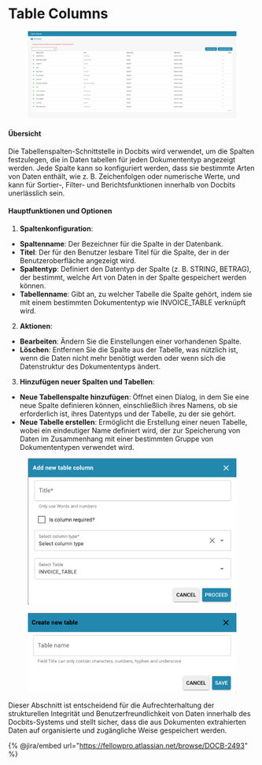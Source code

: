 # Table Columns

<figure><img src="../../../../.gitbook/assets/Bildschirmfoto%202024-05-08%20um%2008.57.49.png" alt=""><figcaption></figcaption></figure>

#### Übersicht

Die Tabellenspalten-Schnittstelle in Docbits wird verwendet, um die Spalten festzulegen, die in Daten tabellen für jeden Dokumententyp angezeigt werden. Jede Spalte kann so konfiguriert werden, dass sie bestimmte Arten von Daten enthält, wie z. B. Zeichenfolgen oder numerische Werte, und kann für Sortier-, Filter- und Berichtsfunktionen innerhalb von Docbits unerlässlich sein.

#### Hauptfunktionen und Optionen

1. **Spaltenkonfiguration**:

* **Spaltenname**: Der Bezeichner für die Spalte in der Datenbank.
* **Titel**: Der für den Benutzer lesbare Titel für die Spalte, der in der Benutzeroberfläche angezeigt wird.
* **Spaltentyp**: Definiert den Datentyp der Spalte (z. B. STRING, BETRAG), der bestimmt, welche Art von Daten in der Spalte gespeichert werden können.
* **Tabellenname**: Gibt an, zu welcher Tabelle die Spalte gehört, indem sie mit einem bestimmten Dokumententyp wie INVOICE\_TABLE verknüpft wird.

2. **Aktionen**:

* **Bearbeiten**: Ändern Sie die Einstellungen einer vorhandenen Spalte.
* **Löschen**: Entfernen Sie die Spalte aus der Tabelle, was nützlich ist, wenn die Daten nicht mehr benötigt werden oder wenn sich die Datenstruktur des Dokumententyps ändert.

3. **Hinzufügen neuer Spalten und Tabellen**:

* **Neue Tabellenspalte hinzufügen**: Öffnet einen Dialog, in dem Sie eine neue Spalte definieren können, einschließlich ihres Namens, ob sie erforderlich ist, ihres Datentyps und der Tabelle, zu der sie gehört.
* **Neue Tabelle erstellen**: Ermöglicht die Erstellung einer neuen Tabelle, wobei ein eindeutiger Name definiert wird, der zur Speicherung von Daten im Zusammenhang mit einer bestimmten Gruppe von Dokumententypen verwendet wird.

<figure><img src="../../../../.gitbook/assets/Bildschirmfoto%202024-05-08%20um%2008.58.01.png" alt=""><figcaption></figcaption></figure>

<figure><img src="../../../../.gitbook/assets/Bildschirmfoto%202024-05-08%20um%2008.58.11.png" alt=""><figcaption></figcaption></figure>

Dieser Abschnitt ist entscheidend für die Aufrechterhaltung der strukturellen Integrität und Benutzerfreundlichkeit von Daten innerhalb des Docbits-Systems und stellt sicher, dass die aus Dokumenten extrahierten Daten auf organisierte und zugängliche Weise gespeichert werden.

{% @jira/embed url="https://fellowpro.atlassian.net/browse/DOCB-2493" %}
